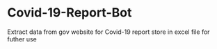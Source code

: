 # Covid-19-Report-Bot
Extract data from gov website for Covid-19 report
store in excel file for futher use
